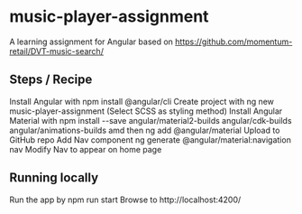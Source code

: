 # music-player-assignment
 A learning assignment for Angular based on https://github.com/momentum-retail/DVT-music-search/

## Steps / Recipe
Install Angular with npm install @angular/cli
Create project with ng new music-player-assignment (Select SCSS as styling method)
Install Angular Material with npm install --save angular/material2-builds angular/cdk-builds angular/animations-builds amd then ng add @angular/material
Upload to GitHub repo
Add Nav component ng generate @angular/material:navigation nav
Modify Nav to appear on home page

## Running locally
Run the app by npm run start
Browse to http://localhost:4200/

